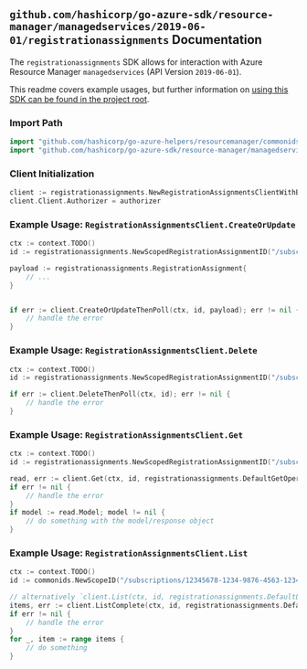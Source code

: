 
## `github.com/hashicorp/go-azure-sdk/resource-manager/managedservices/2019-06-01/registrationassignments` Documentation

The `registrationassignments` SDK allows for interaction with Azure Resource Manager `managedservices` (API Version `2019-06-01`).

This readme covers example usages, but further information on [using this SDK can be found in the project root](https://github.com/hashicorp/go-azure-sdk/tree/main/docs).

### Import Path

```go
import "github.com/hashicorp/go-azure-helpers/resourcemanager/commonids"
import "github.com/hashicorp/go-azure-sdk/resource-manager/managedservices/2019-06-01/registrationassignments"
```


### Client Initialization

```go
client := registrationassignments.NewRegistrationAssignmentsClientWithBaseURI("https://management.azure.com")
client.Client.Authorizer = authorizer
```


### Example Usage: `RegistrationAssignmentsClient.CreateOrUpdate`

```go
ctx := context.TODO()
id := registrationassignments.NewScopedRegistrationAssignmentID("/subscriptions/12345678-1234-9876-4563-123456789012/resourceGroups/some-resource-group", "registrationAssignmentId")

payload := registrationassignments.RegistrationAssignment{
	// ...
}


if err := client.CreateOrUpdateThenPoll(ctx, id, payload); err != nil {
	// handle the error
}
```


### Example Usage: `RegistrationAssignmentsClient.Delete`

```go
ctx := context.TODO()
id := registrationassignments.NewScopedRegistrationAssignmentID("/subscriptions/12345678-1234-9876-4563-123456789012/resourceGroups/some-resource-group", "registrationAssignmentId")

if err := client.DeleteThenPoll(ctx, id); err != nil {
	// handle the error
}
```


### Example Usage: `RegistrationAssignmentsClient.Get`

```go
ctx := context.TODO()
id := registrationassignments.NewScopedRegistrationAssignmentID("/subscriptions/12345678-1234-9876-4563-123456789012/resourceGroups/some-resource-group", "registrationAssignmentId")

read, err := client.Get(ctx, id, registrationassignments.DefaultGetOperationOptions())
if err != nil {
	// handle the error
}
if model := read.Model; model != nil {
	// do something with the model/response object
}
```


### Example Usage: `RegistrationAssignmentsClient.List`

```go
ctx := context.TODO()
id := commonids.NewScopeID("/subscriptions/12345678-1234-9876-4563-123456789012/resourceGroups/some-resource-group")

// alternatively `client.List(ctx, id, registrationassignments.DefaultListOperationOptions())` can be used to do batched pagination
items, err := client.ListComplete(ctx, id, registrationassignments.DefaultListOperationOptions())
if err != nil {
	// handle the error
}
for _, item := range items {
	// do something
}
```
